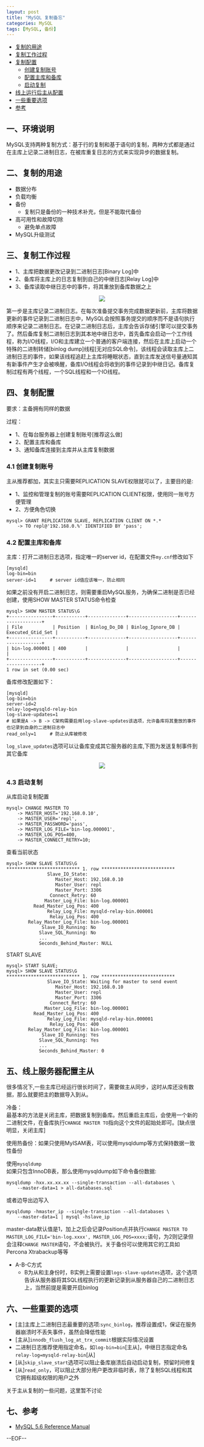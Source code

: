 ```yaml
---
layout: post
title: "MySQL 复制备忘"
categories: MySQL
tags: [MySQL, 备份]
---
```


*   [复制的用途](#repl1)
*   [复制工作过程](#repl2)
*   [复制配置](#repl3)
    *   [创建复制账号](#repl4)
    *   [配置主库和备库](#repl5)
    *   [启动复制](#repl6)
*   [线上运行后主从配置](#repl7)
*   [一些重要选项](#repl8)
*   [参考](#repl9)

<h2 id="env">一、环境说明</h2>

MySQL支持两种复制方式：基于行的复制和基于语句的复制，两种方式都是通过在主库上记录二进制日志，在被库重复日志的方式来实现异步的数据复制。

<h2 id="repl1">二、复制的用途</h2>

* 数据分布
* 负载均衡
* 备份
    * 复制只是备份的一种技术补充，但是不能取代备份
* 高可用性和故障切除
    * 避免单点故障
* MySQL升级测试

<h2 id="repl2">三、复制工作过程</h2>

* 1、主库把数据更改记录到二进制日志[Binary Log]中
* 2、备库将主库上的日志复制到自己的中继日志[Relay Log]中
* 3、备库读取中继日志中的事件，将其重放到备库数据之上

<center><img src="/images/mysql_rep/mysql_rep1.jpg" /></center>

第一步是主库记录二进制日志。在每次准备提交事务完成数据更新前，主库将数据更新的事件记录到二进制日志中，MySQL会按照事务提交的顺序而不是语句执行顺序来记录二进制日志。在记录二进制日志后，主库会告诉存储引擎可以提交事务了。然后备库复制二进制日志到其本地中继日志中，首先备库会启动一个工作线程，称为I/O线程，I/O和主库建立一个普通的客户端连接，然后在主库上启动一个特殊的二进制转储[binlog dump]线程[无对应SQL命令]，该线程会读取主库上二进制日志的事件，如果该线程追赶上主库将睡眠状态，直到主库发送信号量通知其有新事件产生才会被唤醒，备库I/O线程会将收到的事件记录到中继日记。备库复制过程有两个线程，一个SQL线程和一个IO线程。

<h2 id="repl3">四、复制配置</h2>

要求：主备拥有同样的数据

过程：

* 1、在每台服务器上创建复制账号[推荐这么做]
* 2、配置主库和备库
* 3、通知备库连接到主库并从主库复制数据

<h3 id="repl4">4.1 创建复制账号</h3>

主从推荐都加，其实主只需要REPLICATION SLAVE权限就可以了，主要目的是:

* 1、监控和管理复制的账号需要REPLICATION CLIENT权限，使用同一账号方便管理
* 2、方便角色切换

``` mysql
mysql> GRANT REPLICATION SLAVE, REPLICATION CLIENT ON *.*
    -> TO repl@'192.168.0.%' IDENTIFIED BY 'pass';
```

<h3 id="repl5">4.2 配置主库和备库</h3>

主库：打开二进制日志选项，指定唯一的server id，在配置文件`my.cnf`修改如下

``` mysql
[mysqld]
log-bin=bin
server-id=1     # server id值应该唯一，防止相同
```

如果之前没有开启二进制日志，则需要重启MySQL服务，为确保二进制是否已经创建，使用SHOW MASTER STATUS命令检查

``` mysql
mysql> SHOW MASTER STATUS\G
+----------------+-----------+--------------+------------------+-------------------+
| File           | Position  | Binlog_Do_DB | Binlog_Ignore_DB | Executed_Gtid_Set |
+----------------+-----------+--------------+------------------+-------------------+
| bin-log.000001 | 400       |              |                  |                   |
+----------------+-----------+--------------+------------------+-------------------+
1 row in set (0.00 sec)
```

备库修改配置如下：

``` mysql
[mysqld]
log-bin=bin
server-id=2
relay-log=mysqld-relay-bin
log-slave-updates=1           
# 如果是A -> B -> C架构需要启用log-slave-updates该选项，允许备库将其重放的事件也记录到自身的二进制日志中
read_only=1     # 防止从库被修改
```

`log_slave_updates`选项可以让备库变成其它服务器的主库,下图为发送复制事件到其它备库

<center><img src="/images/mysql_rep/mysql_rep2.jpg" /></center>

<h3 id="repl6">4.3 启动复制</h3>

从库启动复制配置

``` mysql
mysql> CHANGE MASTER TO
    -> MASTER_HOST='192.168.0.10',
    -> MASTER_USER='repl',
    -> MASTER_PASSWORD='pass',
    -> MASTER_LOG_FILE='bin-log.000001',
    -> MASTER_LOG_POS=400,
    -> MASTER_CONNECT_RETRY=10;
```

查看当前状态

``` mysql
mysql> SHOW SLAVE STATUS\G
*************************** 1. row ***************************
               Slave_IO_State: 
                  Master_Host: 192.168.0.10
                  Master_User: repl
                  Master_Port: 3306
                Connect_Retry: 60
              Master_Log_File: bin-log.000001
          Read_Master_Log_Pos: 400
               Relay_Log_File: mysqld-relay-bin.000001
                Relay_Log_Pos: 400
        Relay_Master_Log_File: bin-log.000001
             Slave_IO_Running: No
            Slave_SQL_Running: No
            ...
            Seconds_Behind_Master: NULL
```

START SLAVE

``` mysql
mysql> START SLAVE;
mysql> SHOW SLAVE STATUS\G
*************************** 1. row ***************************
               Slave_IO_State: Waiting for master to send event
                  Master_Host: 192.168.0.10
                  Master_User: repl
                  Master_Port: 3306
                Connect_Retry: 60
              Master_Log_File: bin-log.000001
          Read_Master_Log_Pos: 400
               Relay_Log_File: mysqld-relay-bin.000001
                Relay_Log_Pos: 400
        Relay_Master_Log_File: bin-log.000001
             Slave_IO_Running: Yes
            Slave_SQL_Running: Yes
            ...
            Seconds_Behind_Master: 0
```

<h2 id="repl7">五、线上服务器配置主从</h2>

很多情况下,一些主库已经运行很长时间了，需要做主从同步，这时从库还没有数据，那么就要把主的数据导入到从。

冷备：  
最基本的方法是关闭主库，把数据复制到备库。然后重启主库后，会使用一个新的二进制文件，在备库执行`CHANGE MASTER TO`指向这个文件的起始处即可。[缺点很明显，关闭主库]

使用热备份：如果只使用MyISAM表，可以使用mysqldump等方式保持数据一致性备份

使用`mysqldump`  
如果只包含InnoDB表，那么使用mysqldump如下命令备份数据:

``` mysql
mysqldump -hxx.xx.xx.xx --single-transaction --all-databases \
    --master-data=1 > all-databases.sql
```

或者边导出边写入

``` mysql
mysqldump -hmaster_ip --single-transaction --all-databases \
    --master-data=1 | mysql -hslave_ip
```

master-data默认值是1，加上之后会记录Position点并执行`CHANGE MASTER TO MASTER_LOG_FILE='bin-log.xxxx', MASTER_LOG_POS=xxxx;`语句，为2则记录但会注释`CHANGE MASTER`语句，不会被执行。关于备份可以使用其它的工具如Percona Xtrabackup等等

* A-B-C方式
    * B为从和主身份时，B实例上需要设置`logs-slave-updates`选项，这个选项告诉从服务器将其SQL线程执行的更新记录到从服务器自己的二进制日志上，当然前提是需要开启binlog

<h2 id="repl8">六、一些重要的选项</h2>

* [主]主库上二进制日志最重要的选项:`sync_binlog`，推荐设置成1，保证在服务器崩溃时不丢失事件，虽然会降低性能
* [主从]`innodb_flush_log_at_trx_commit`根据实际情况设置
* 二进制日志推荐使用指定命名，如`log-bin=bin`[主从]，中继日志指定命名`relay-log=mysqld-relay-bin`[从]
* [从]`skip_slave_start`选项可以阻止备库崩溃后自动启动复制，预留时间修复
* [从]`read_only`，可以阻止大部分用户更改非临时表，除了复制SQL线程和其它拥有超级权限的用户之外

关于主从复制的一些问题，这里暂不讨论

<h2 id="repl9">七、参考</h2>

* [MySQL 5.6 Reference Manual](http://dev.mysql.com/doc/refman/5.6/en/index.html)

--EOF--
